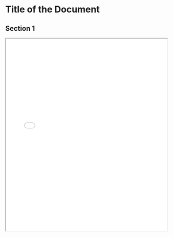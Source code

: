 # Title of the Document

## Section 1

<iframe src="../../public/pdf/cprograming/The.C.Programming.Language.2Nd.Ed Prentice.Hall.Brian.W.Kernighan.and.Dennis.M.Ritchie..pdf" width="100%" height="600"></iframe>

